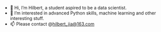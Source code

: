 - 👋 Hi, I’m Hilbert, a student aspired to be a data scientist.
- 👀 I’m interested in advanced Python skills, machine learning and other interesting stuff.
- 📫 Please contact @hilbert_jia@163.com
